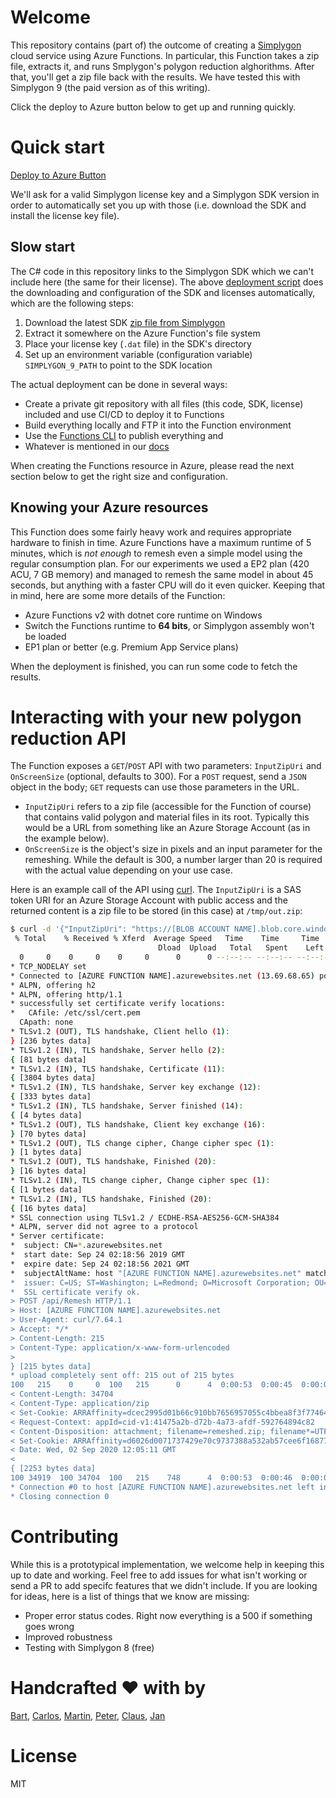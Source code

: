 # Welcome 

This repository contains (part of) the outcome of creating a [Simplygon](simplygon.com/) cloud service using Azure Functions. In particular, this Function takes a zip file, extracts it, and runs Smplygon's polygon reduction alghorithms. After that, you'll get a zip file back with the results. We have tested this with Simplygon 9 (the paid version as of this writing).

Click the deploy to Azure button below to get up and running quickly. 

# Quick start

[Deploy to Azure Button]()

We'll ask for a valid Simplygon license key and a Simplygon SDK version in order to automatically set you up with those (i.e. download the SDK and install the license key file). 

## Slow start 

The C# code in this repository links to the Simplygon SDK which we can't include here (the same for their license). The above [deployment script](deploy.cmd) does the downloading and configuration of the SDK and licenses automatically, which are the following steps:

1. Download the latest SDK [zip file from Simplygon](https://www.simplygon.com/Downloads)
1. Extract it somewhere on the Azure Function's file system
1. Place your license key (`.dat` file) in the SDK's directory
1. Set up an environment variable (configuration variable) `SIMPLYGON_9_PATH` to point to the SDK location

The actual deployment can be done in several ways:

- Create a private git repository with all files (this code, SDK, license) included and use CI/CD to deploy it to Functions 
- Build everything locally and FTP it into the Function environment
- Use the [Functions CLI](https://github.com/Azure/azure-functions-core-tools) to publish everything and 
- Whatever is mentioned in our [docs](https://docs.microsoft.com/en-us/azure/azure-functions/functions-continuous-deployment)

When creating the Functions resource in Azure, please read the next section below to get the right size and configuration.

## Knowing your Azure resources

This Function does some fairly heavy work and requires appropriate hardware to finish in time. Azure Functions have a maximum runtime of 5 minutes, which is _not enough_ to remesh even a simple model using the regular consumption plan. For our experiments we used a EP2 plan (420 ACU, 7 GB memory) and managed to remesh the same model in about 45 seconds, but anything with a faster CPU will do it even quicker. Keeping that in mind, here are some more details of the Function:

- Azure Functions v2 with dotnet core runtime on Windows
- Switch the Functions runtime to **64 bits**, or Simplygon assembly won't be loaded
- EP1 plan or better (e.g. Premium App Service plans)

When the deployment is finished, you can run some code to fetch the results.

# Interacting with your new polygon reduction API

The Function exposes a `GET`/`POST` API with two parameters: `InputZipUri` and `OnScreenSize` (optional, defaults to 300). For a `POST` request, send a `JSON` object in the body; `GET` requests can use those parameters in the URL. 

- `InputZipUri` refers to a zip file (accessible for the Function of course) that contains valid polygon and material files in its root. Typically this would be a URL from something like an Azure Storage Account (as in the example below).
- `OnScreenSize` is the object's size in pixels and an input parameter for the remeshing. While the default is 300, a number larger than 20 is required with the actual value depending on your use case.

Here is an example call of the API using [curl](https://curl.haxx.se/download.html). The `InputZipUri` is a SAS token URI for an Azure Storage Account with public access and the returned content is a zip file to be stored (in this case) at `/tmp/out.zip`:  

```sh
$ curl -d '{"InputZipUri": "https://[BLOB ACCOUNT NAME].blob.core.windows.net/obj/[ZIPPED BLOB NAME WITH SAS TOKEN]" , "OnScreenSize": 300 }' https://[AZURE FUNCTION NAME].azurewebsites.net/api/Remesh -o /tmp/out.zip
 % Total    % Received % Xferd  Average Speed   Time    Time     Time  Current
                                 Dload  Upload   Total   Spent    Left  Speed
  0     0    0     0    0     0      0      0 --:--:-- --:--:-- --:--:--     0*   Trying 13.69.68.65...
* TCP_NODELAY set
* Connected to [AZURE FUNCTION NAME].azurewebsites.net (13.69.68.65) port 443 (#0)
* ALPN, offering h2
* ALPN, offering http/1.1
* successfully set certificate verify locations:
*   CAfile: /etc/ssl/cert.pem
  CApath: none
* TLSv1.2 (OUT), TLS handshake, Client hello (1):
} [236 bytes data]
* TLSv1.2 (IN), TLS handshake, Server hello (2):
{ [81 bytes data]
* TLSv1.2 (IN), TLS handshake, Certificate (11):
{ [3804 bytes data]
* TLSv1.2 (IN), TLS handshake, Server key exchange (12):
{ [333 bytes data]
* TLSv1.2 (IN), TLS handshake, Server finished (14):
{ [4 bytes data]
* TLSv1.2 (OUT), TLS handshake, Client key exchange (16):
} [70 bytes data]
* TLSv1.2 (OUT), TLS change cipher, Change cipher spec (1):
} [1 bytes data]
* TLSv1.2 (OUT), TLS handshake, Finished (20):
} [16 bytes data]
* TLSv1.2 (IN), TLS change cipher, Change cipher spec (1):
{ [1 bytes data]
* TLSv1.2 (IN), TLS handshake, Finished (20):
{ [16 bytes data]
* SSL connection using TLSv1.2 / ECDHE-RSA-AES256-GCM-SHA384
* ALPN, server did not agree to a protocol
* Server certificate:
*  subject: CN=*.azurewebsites.net
*  start date: Sep 24 02:18:56 2019 GMT
*  expire date: Sep 24 02:18:56 2021 GMT
*  subjectAltName: host "[AZURE FUNCTION NAME].azurewebsites.net" matched cert's "*.azurewebsites.net"
*  issuer: C=US; ST=Washington; L=Redmond; O=Microsoft Corporation; OU=Microsoft IT; CN=Microsoft IT TLS CA 5
*  SSL certificate verify ok.
> POST /api/Remesh HTTP/1.1
> Host: [AZURE FUNCTION NAME].azurewebsites.net
> User-Agent: curl/7.64.1
> Accept: */*
> Content-Length: 215
> Content-Type: application/x-www-form-urlencoded
>
} [215 bytes data]
* upload completely sent off: 215 out of 215 bytes
100   215    0     0  100   215      0      4  0:00:53  0:00:45  0:00:08     0< HTTP/1.1 200 OK
< Content-Length: 34704
< Content-Type: application/zip
< Set-Cookie: ARRAffinity=dcec2995d01b66c910bb7656957055c4bbea8f3f774649508c450938f74a3cfb;Path=/;HttpOnly;Domain=[AZURE FUNCTION NAME].azurewebsites.net
< Request-Context: appId=cid-v1:41475a2b-d72b-4a73-afdf-592764894c82
< Content-Disposition: attachment; filename=remeshed.zip; filename*=UTF-8''remeshed.zip
< Set-Cookie: ARRAffinity=d6026d0071737429e70c9737388a532ab57cee6f16877f29e9c8c1805a4a360a;Path=/;HttpOnly;Domain=[AZURE FUNCTION NAME].azurewebsites.net
< Date: Wed, 02 Sep 2020 12:05:11 GMT
<
{ [2253 bytes data]
100 34919  100 34704  100   215    748      4  0:00:53  0:00:46  0:00:07  9710
* Connection #0 to host [AZURE FUNCTION NAME].azurewebsites.net left intact
* Closing connection 0
```

# Contributing 

While this is a prototypical implementation, we welcome help in keeping this up to date and working. Feel free to add issues for what isn't working or send a PR to add specifc features that we didn't include. If you are looking for ideas, here is a list of things that we know are missing:

- Proper error status codes. Right now everything is a 500 if something goes wrong
- Improved robustness
- Testing with Simplygon 8 (free)

# Handcrafted ♥️ with by 

[Bart](/bart-jansen), [Carlos](/CarlosSardo), [Martin](/mtirion), [Peter](/peted70), [Claus](/celaus), [Jan](/jantielens)


# License

MIT